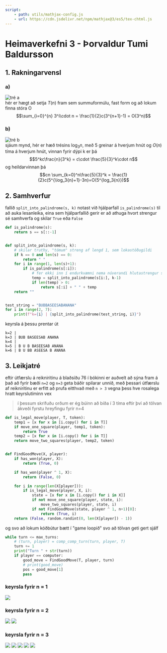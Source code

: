 ```yaml
---
script: 
    - path: utils/mathjax-config.js
    - url: https://cdn.jsdelivr.net/npm/mathjax@3/es5/tex-chtml.js
---
```


# Heimaverkefni 3 - Þorvaldur Tumi Baldursson

## 1. Rakningarvensl
### a)
![tré a](imgs/tree-1.excalidraw.png)  
hér er hægt að setja 
$T(n)$ fram sem summuformúlu, fast form og að lokum finna stóra O
$$\sum_{i=0}^{n} 3^i\cdot n = \frac{1}{2}c(3^{n+1}-1) = O(3^n)$$

### b)
![tré b](imgs/tree-2.excalidraw.png)  
sjáum mynd, hér er hæð trésins
$\log_3n$, með 
$5$ greinar á hverjum hnút og 
$O(n)$ tíma á hverjum hnút, vinnan fyrir dýpi k er þá
$$5^kc\frac{n}{3^k} = c\cdot \frac{5}{3}^k\cdot n$$
og heildarvinnan þá
$$cn \sum_{k=0}^n\frac{5}{3}^k = \frac{1}{2}c(5^{\log_3{n}+1}-3n)=O(5^{log_3{n}})$$

## 2. Samhverfur
fallið `split_into_palindrome(s, k)` notast við hjálparfall `is_palindrome(s)` til að auka lesanleika, 
eina sem hjálparfallið gerir er að athuga hvort strengur sé samhverfa og skilar `True` eða `False`  
```python
def is_palindrome(s):
    return s == s[::-1]


def split_into_palindrome(s, k):
    # skilar truthy, "tómum" streng af lengd 1, sem lokastöðugildi 
    if k == 0 and len(s) == 0:
        return " "
    for i in range(1, len(s)+1):
        if is_palindrome(s[:i]):
            # fer ekki inn í endurkvæmni nema núverandi hlutastrengur sé samhverfa
            temp = split_into_palindrome(s[i:], k-1)
            if len(temp) > 0:
                return s[:i] + " " + temp
    return ""


test_string = "BUBBASEESABANANA"
for i in range(2, 7):
    print(f"k={i} | {split_into_palindrome(test_string, i)}")
```
keyrsla á þessu prentar út
```
k=2 | 
k=3 | BUB BASEESAB ANANA  
k=4 | 
k=5 | B U B BASEESAB ANANA  
k=6 | B U BB ASEESA B ANANA  
```

## 3. Leikjatré

eftir útfærslu á reikniritinu á blaðsíðu 76 í bókinni er auðvelt að sýna fram á það að fyrir bæði `n=2` og `n=3` geta báðir spilarar unnið, með þessari útfærslu af reikniritinu er erfitt að prufa eitthvað með `n > 3` vegna þess hve rosalega hratt keyrslutíminn vex
> í þessum skrifuðu orðum er ég búinn að bíða í 3 tíma eftir því að tölvan ákveði fyrstu hreyfingu fyrir n=4
```python
def is_legal_move(player, T, token):
    temp1 = [x for x in [i.copy() for i in T]]
    if move_one_square(player, temp1, token):
        return True
    temp2 = [x for x in [i.copy() for i in T]]
    return move_two_squares(player, temp2, token)


def FindGoodMove(X, player):
    if has_won(player, X):
        return (True, 0)

    if has_won(player ^ 1, X):
        return (False, 0)

    for i in range(len(X[player])):
        if is_legal_move(player, X, i):
            state = [x for x in [i.copy() for i in X]]
            if not move_one_square(player, state, i):
                move_two_squares(player, state, i)
            if not FindGoodMove(state, player ^ 1, n+1)[0]:
                return (True, i)
    return (False, random.randint(0, len(X[player]) - 1))


```

og svo að lokum kóðbútur bætt í "game loopið" svo að tölvan geti gert sjálf
```python
while turn <= max_turns:
    # (turn, player) = comp_comp_turn(turn, player, T)
    turn += 1
    print("Turn " + str(turn))
    if player == computer:
        good_move = FindGoodMove(T, player, turn)
        # print(good_move)
        pos = good_move[1]
        pass
```

<div style='page-break-after: always;'></div>

### keyrsla fyrir n = 1
![](imgs/2023-01-27-22-23-38.png)

### keyrsla fyrir n = 2
![](imgs/2023-01-27-22-15-11.png)
![](imgs/2023-01-27-22-15-44.png)

### keyrsla fyrir n = 3
![](imgs/2023-01-27-22-19-00.png)
![](imgs/2023-01-27-22-19-39.png)
![](imgs/2023-01-27-22-20-26.png)
![](imgs/2023-01-27-22-21-06.png)
![](imgs/2023-01-27-22-21-23.png)